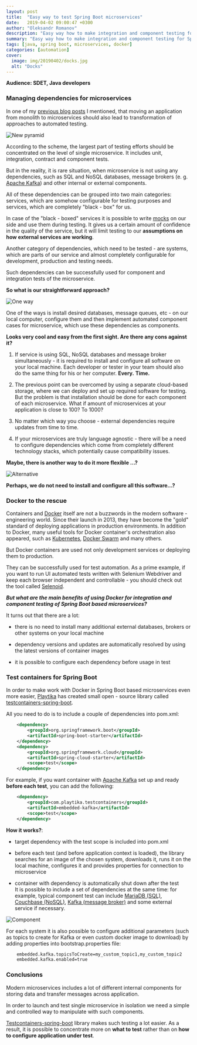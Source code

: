 ```yaml
---
layout: post
title:  "Easy way to test Spring Boot microservices"
date:   2019-04-02 09:00:47 +0300
author: "Oleksandr Romanov"
description: "Easy way how to make integration and component testing for Spring Boot microservices with Docker containers"
summary: "Easy way how to make integration and component testing for Spring Boot microservices with Docker containers"
tags: [java, spring boot, microservices, docker]
categories: [automation]
cover:
  image: img/20190402/docks.jpg
  alt: "Docks"
---
```

**Audience: SDET, Java developers**

### Managing dependencies for microservices  

In one of my [previous blog posts][microservicestesting] I mentioned, that moving an application from monolith to microservices should also lead to transformation of approaches to automated testing.  

![New pyramid](/img/20180910/new_pyramid.png)

According to the scheme, the largest part of testing efforts should be concentrated on the level of single microservice. It includes unit, integration, contract and component tests.  

But in the reality, it is rare situation, when microservice is not using any dependencies, such as SQL and NoSQL databases, message brokers (e. g. [Apache Kafka][kafka]) and other internal or external components.  

All of these dependencies can be grouped into two main categories: services, which are somehow configurable for testing purposes and services, which are completely "black - box" for us.  

In case of the "black - boxed" services it is possible to write [mocks][mocks] on our side and use them during testing. It gives us a certain amount of confidence in the quality of the service, but it will limit testing to our **assumptions on how external services are working**.  

Another category of dependencies, which need to be tested - are systems, which are parts of our service and almost completely configurable for development, production and testing needs.  

Such dependencies can be successfully used for component and integration tests of the microservice.  

**So what is our straightforward approach?** 

![One way](/img/20190402/oneway.jpg)

One of the ways is install desired databases, message queues, etc - on our local computer, configure them and then implement automated component cases for microservice, which use these dependencies as components.  

**Looks very cool and easy from the first sight. Are there any cons against it?**

1. If service is using SQL, NoSQL databases and message broker simultaneously - it is required to install and configure all software on your local machine. Each developer or tester in your team should also do the same thing for his or her computer. **Every.** **Time.** 

2. The previous point can be overcomed by using a separate cloud-based storage, where we can deploy and set up required software for testing. But the problem is that installation should be done for each component of each microservice. What if amount of microservices at your application is close to 100? To 1000?  

3. No matter which way you choose - external dependencies require updates from time to time.  

4. If your microservices are truly language agnostic - there will be a need to configure dependencies which come from completely different technology stacks, which potentially cause compatibility issues.

**Maybe, there is another way to do it more flexible ...?**  
 
![Alternative](/img/20190402/alternative.png)

**Perhaps, we do not need to install and configure all this software...?**  

### Docker to the rescue

Containers and [Docker][docker] itself are not a buzzwords in the modern software - engineering world. Since their launch in 2013, they have become the "gold" standard of deploying applications in production environments. In addition to Docker, many useful tools for Docker container's orchestration also appeared, such as [Kubernetes][kubernetes], [Docker Swarm][dockerswarm] and many others.  

But Docker containers are used not only development services or deploying them to production.  

They can be successfully used for test automation. As a prime example, if you want to run UI automated tests written with Selenium Webdriver and keep each browser independent and controllable - you should check out the tool called [Selenoid][selenoid].  

***But what are the main benefits of using Docker for integration and component testing of Spring Boot based microservices?*** 

It turns out that there are a lot:  

 - there is no need to install many additional external databases, brokers or other systems on your local machine  

 - dependency versions and updates are automatically resolved by using the latest versions of container images

 - it is possible to configure each dependency before usage in test
  
### Test containers for Spring Boot

In order to make work with Docker in Spring Boot based microservices even more easier, [Playtika][playtika] has created small open - source library called [testcontainers-spring-boot][testcontainers].

All you need to do is to include a couple of dependencies into pom.xml:  

``` xml
    <dependency>
        <groupId>org.springframework.boot</groupId>
        <artifactId>spring-boot-starter</artifactId>
    </dependency>
    <dependency>
        <groupId>org.springframework.cloud</groupId>
        <artifactId>spring-cloud-starter</artifactId>
        <scope>test</scope>
    </dependency>
```
For example, if you want container with [Apache Kafka][kafka] set up and ready **before each test**, you can add the following:  

``` xml
    <dependency>
        <groupId>com.playtika.testcontainers</groupId>
        <artifactId>embedded-kafka</artifactId>
        <scope>test</scope>
    </dependency>
```

**How it works?**:  

 - target dependency with the test scope is included into pom.xml  

 - before each test (and before application context is loaded), the library searches for an image of the chosen system, downloads it, runs it on the local machine, configures it and provides properties for connection to microservice  

 - container with dependency is automatically shut down after the test  
 It is possible to include a set of dependencies at the same time: for example, typical component test can include [MariaDB (SQL)][maria], [Couchbase (NoSQL)][couch], [Kafka (message broker)][kafka] and some external service if necessary. 

 ![Component](/img/20190402/component.jpg)

 For each system it is also possible to configure additional parameters (such as topics to create for Kafka or even custom docker image to download) by adding properties into bootstrap.properties file:

``` xml
    embedded.kafka.topicsToCreate=my_custom_topic1,my_custom_topic2
    embedded.kafka.enabled=true
```

### Conclusions 

Modern microservices includes a lot of different internal components for storing data and transfer messages across application.  

In order to launch and test single microservice in isolation we need a simple and controlled way to manipulate with such components.  

[Testcontainers-spring-boot][testcontainers] library makes such testing a lot easier. As a result, it is possible to concentrate more on **what to test** rather than on **how to configure application under test**.  

[microservicestesting]: https://testengineeringnotes.com/posts/2018-09-10-microservices-automation-approach/
[testcontainers]: https://github.com/Playtika/testcontainers-spring-boot
[docker]: https://www.docker.com/
[kubernetes]: https://kubernetes.io/
[dockerswarm]: https://docs.docker.com/engine/swarm/
[selenoid]: https://aerokube.com/selenoid/latest/
[springboot]: https://spring.io/projects/spring-boot
[kafka]: https://kafka.apache.org/
[mocks]: https://martinfowler.com/articles/mocksArentStubs.html
[maria]: https://mariadb.org/
[couch]: https://www.couchbase.com/
[zoo]: https://zookeeper.apache.org/
[playtika]: https://www.playtika.com/